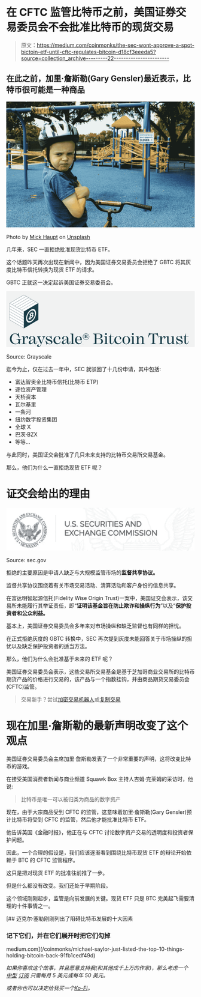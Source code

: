 # 在 CFTC 监管比特币之前，美国证券交易委员会不会批准比特币的现货交易

> 原文：<https://medium.com/coinmonks/the-sec-wont-approve-a-spot-bictoin-etf-until-cftc-regulates-bitcoin-d18cf3eeeda5?source=collection_archive---------22----------------------->

## 在此之前，加里·詹斯勒(Gary Gensler)最近表示，比特币很可能是一种商品

![](img/33681ef3347fa54c2fde49f330a05aae.png)

Photo by [Mick Haupt](https://unsplash.com/@rocinante_11?utm_source=medium&utm_medium=referral) on [Unsplash](https://unsplash.com?utm_source=medium&utm_medium=referral)

几年来，SEC 一直拒绝批准现货比特币 ETF。

这个话题昨天再次出现在新闻中，因为美国证券交易委员会拒绝了 GBTC 将其灰度比特币信托转换为现货 ETF 的请求。

GBTC 正就这一决定起诉美国证券交易委员会。

![](img/70bffd176c5478865adfe6126b7e8518.png)

Source: Grayscale

迄今为止，仅在过去一年中，SEC 就驳回了十几份申请，其中包括:

*   富达智奥金比特币信托(比特币 ETP)
*   逐位资产管理
*   天桥资本
*   瓦尔基里
*   一条河
*   纽约数字投资集团
*   全球 X
*   巴茨·BZX
*   等等…

与此同时，美国证交会批准了几只未来支持的比特币交易所交易基金。

那么，他们为什么一直拒绝现货 ETF 呢？

# 证交会给出的理由

![](img/c0faf39441c7409babb914feece9e7d4.png)

Source: sec.gov

拒绝的主要原因是申请人缺乏与大规模监管市场的**监督共享协议。**

监督共享协议围绕着有关市场交易活动、清算活动和客户身份的信息共享。

在富达明智起源信托(Fidelity Wise Origin Trust)一案中，美国证交会表示，该交易所未能履行其举证责任，即“**证明该基金旨在防止欺诈和操纵行为**”以及“**保护投资者和公众利益。**

基本上，美国证券交易委员会多年来对市场操纵和缺乏监督也有同样的担忧。

在正式拒绝灰度的 GBTC 转换中，SEC 再次提到灰度未能回答关于市场操纵的担忧以及缺乏保护投资者的适当方法。

那么，他们为什么会批准基于未来的 ETF 呢？

美国证券交易委员会表示，这些交易所交易基金是基于芝加哥商业交易所的比特币期货产品的价格进行交易的，该产品与一个指数挂钩，并由商品期货交易委员会(CFTC)监管。

> 交易新手？尝试[加密交易机器人](/coinmonks/crypto-trading-bot-c2ffce8acb2a)或[复制交易](/coinmonks/top-10-crypto-copy-trading-platforms-for-beginners-d0c37c7d698c)

# 现在加里·詹斯勒的最新声明改变了这个观点

美国证券交易委员会主席加里·詹斯勒发表了一个非常重要的声明，这将改变比特币的游戏。

在接受美国消费者新闻与商业频道 Squawk Box 主持人吉姆·克莱姆的采访时，他说:

> 比特币是唯一可以被归类为商品的数字资产

现在，由于大宗商品受到 CFTC 的监管，这意味着加里·詹斯勒(Gary Gensler)预计比特币将受到 CFTC 的监管，然后他才能批准比特币 ETF。

他告诉英国《金融时报》，他正在与 CFTC 讨论数字资产交易的透明度和投资者保护问题。

因此，一个合理的假设是，我们应该逐渐看到围绕比特币现货 ETF 的辩论开始依赖于 BTC 的 CFTC 监管程序。

这只是把对现货 ETF 的批准往前推了一步。

但是什么都没有改变。我们还处于早期阶段。

这个领域刚刚起步，监管是向前发展的关键。现货 ETF 只是 BTC 完美起飞需要清理的十件事情之一。

[](/coinmonks/michael-saylor-just-listed-the-top-10-things-holding-bitcoin-back-91fb1cedf49d) [## 迈克尔·塞勒刚刚列出了阻碍比特币发展的十大因素

### 记下它们，并在它们展开时把它们勾掉

medium.com](/coinmonks/michael-saylor-just-listed-the-top-10-things-holding-bitcoin-back-91fb1cedf49d) 

*如果你喜欢这个故事，并且愿意支持我(和其他成千上万的作家)，那么考虑一个* [*中型*](/subscribe/@John_treadle) [*订阅*](/subscribe/@John_treadle) *只需每月 5 美元或每年 50 美元。*

*或者你也可以决定给我买一个*[*Ko-Fi*](https://ko-fi.com/johntreadle)*。*